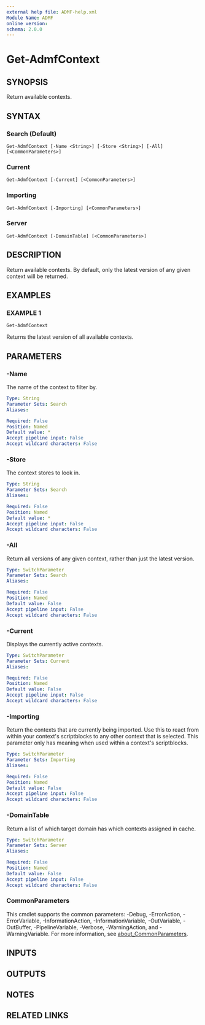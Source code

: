 ```yaml
---
external help file: ADMF-help.xml
Module Name: ADMF
online version:
schema: 2.0.0
---
```


# Get-AdmfContext

## SYNOPSIS
Return available contexts.

## SYNTAX

### Search (Default)
```
Get-AdmfContext [-Name <String>] [-Store <String>] [-All] [<CommonParameters>]
```

### Current
```
Get-AdmfContext [-Current] [<CommonParameters>]
```

### Importing
```
Get-AdmfContext [-Importing] [<CommonParameters>]
```

### Server
```
Get-AdmfContext [-DomainTable] [<CommonParameters>]
```

## DESCRIPTION
Return available contexts.
By default, only the latest version of any given context will be returned.

## EXAMPLES

### EXAMPLE 1
```
Get-AdmfContext
```

Returns the latest version of all available contexts.

## PARAMETERS

### -Name
The name of the context to filter by.

```yaml
Type: String
Parameter Sets: Search
Aliases:

Required: False
Position: Named
Default value: *
Accept pipeline input: False
Accept wildcard characters: False
```

### -Store
The context stores to look in.

```yaml
Type: String
Parameter Sets: Search
Aliases:

Required: False
Position: Named
Default value: *
Accept pipeline input: False
Accept wildcard characters: False
```

### -All
Return all versions of any given context, rather than just the latest version.

```yaml
Type: SwitchParameter
Parameter Sets: Search
Aliases:

Required: False
Position: Named
Default value: False
Accept pipeline input: False
Accept wildcard characters: False
```

### -Current
Displays the currently active contexts.

```yaml
Type: SwitchParameter
Parameter Sets: Current
Aliases:

Required: False
Position: Named
Default value: False
Accept pipeline input: False
Accept wildcard characters: False
```

### -Importing
Return the contexts that are currently being imported.
Use this to react from within your context's scriptblocks to any other context that is selected.
This parameter only has meaning when used within a context's scriptblocks.

```yaml
Type: SwitchParameter
Parameter Sets: Importing
Aliases:

Required: False
Position: Named
Default value: False
Accept pipeline input: False
Accept wildcard characters: False
```

### -DomainTable
Return a list of which target domain has which contexts assigned in cache.

```yaml
Type: SwitchParameter
Parameter Sets: Server
Aliases:

Required: False
Position: Named
Default value: False
Accept pipeline input: False
Accept wildcard characters: False
```

### CommonParameters
This cmdlet supports the common parameters: -Debug, -ErrorAction, -ErrorVariable, -InformationAction, -InformationVariable, -OutVariable, -OutBuffer, -PipelineVariable, -Verbose, -WarningAction, and -WarningVariable. For more information, see [about_CommonParameters](http://go.microsoft.com/fwlink/?LinkID=113216).

## INPUTS

## OUTPUTS

## NOTES

## RELATED LINKS
